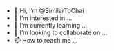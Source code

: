 - 👋 Hi, I’m @SimilarToChai
- 👀 I’m interested in ...
- 🌱 I’m currently learning ...
- 💞️ I’m looking to collaborate on ...
- 📫 How to reach me ...

<!---
SimilarToChai/SimilarToChai is a ✨ special ✨ repository because its `README.md` (this file) appears on your GitHub profile.
You can click the Preview link to take a look at your changes.
--->

